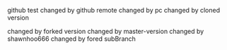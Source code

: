 github test
changed by github remote
changed by pc
changed by cloned version

changed by forked version
changed by master-version
changed by shawnhoo666
changed by fored subBranch
